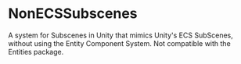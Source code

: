 # NonECSSubscenes
A system for Subscenes in Unity that mimics Unity's ECS SubScenes, without using the Entity Component System. Not compatible with the Entities package.
